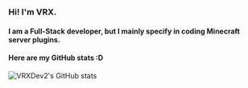 ### Hi! I'm VRX.
#### I am a Full-Stack developer, but I mainly specify in coding Minecraft server plugins.
#### Here are my GitHub stats :D
![VRXDev2's GitHub stats](https://github-readme-stats.vercel.app/api?username=VRXDev2&show_icons=true&theme=radical)

